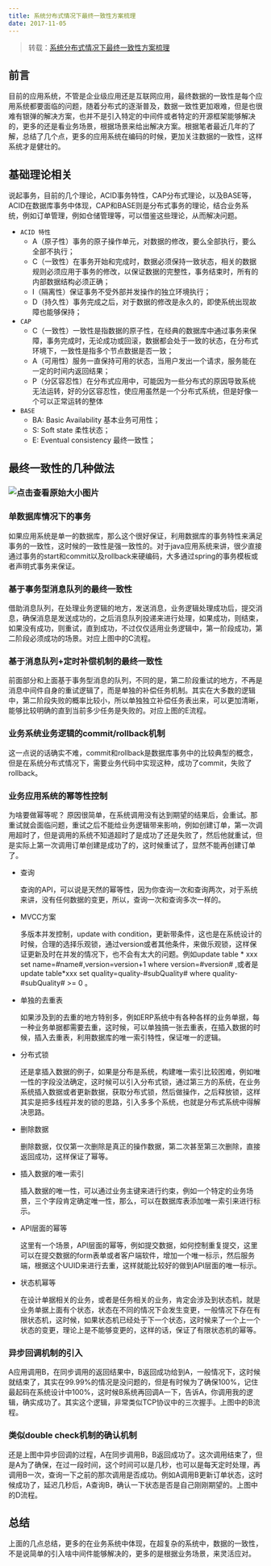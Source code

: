 ```yaml
---
title: 系统分布式情况下最终一致性方案梳理
date: 2017-11-05
---
```

> 转载：[系统分布式情况下最终一致性方案梳理](http://iamzhongyong.iteye.com/blog/2240891)
## 前言

  目前的应用系统，不管是企业级应用还是互联网应用，最终数据的一致性是每个应用系统都要面临的问题，随着分布式的逐渐普及，数据一致性更加艰难，但是也很难有银弹的解决方案，也并不是引入特定的中间件或者特定的开源框架能够解决的，更多的还是看业务场景，根据场景来给出解决方案。根据笔者最近几年的了解，总结了几个点，更多的应用系统在编码的时候，更加关注数据的一致性，这样系统才是健壮的。

## 基础理论相关

  说起事务，目前的几个理论，ACID事务特性，CAP分布式理论，以及BASE等，ACID在数据库事务中体现，CAP和BASE则是分布式事务的理论，结合业务系统，例如订单管理，例如仓储管理等，可以借鉴这些理论，从而解决问题。

- `ACID 特性`
  - A（原子性）事务的原子操作单元，对数据的修改，要么全部执行，要么全部不执行；
  - C（一致性）在事务开始和完成时，数据必须保持一致状态，相关的数据规则必须应用于事务的修改，以保证数据的完整性，事务结束时，所有的内部数据结构必须正确；
  - I（隔离性）保证事务不受外部并发操作的独立环境执行；
  - D（持久性）事务完成之后，对于数据的修改是永久的，即使系统出现故障也能够保持；
- `CAP`
  - C（一致性）一致性是指数据的原子性，在经典的数据库中通过事务来保障，事务完成时，无论成功或回滚，数据都会处于一致的状态，在分布式环境下，一致性是指多个节点数据是否一致；
  - A（可用性）服务一直保持可用的状态，当用户发出一个请求，服务能在一定的时间内返回结果；
  - P（分区容忍性）在分布式应用中，可能因为一些分布式的原因导致系统无法运转，好的分区容忍性，使应用虽然是一个分布式系统，但是好像一个可以正常运转的整体
- `BASE`
  - BA: Basic Availability 基本业务可用性；
  - S: Soft state 柔性状态；
  - E: Eventual consistency 最终一致性；

## 最终一致性的几种做法

### ![点击查看原始大小图片](http://static.akali.xyz/rikka/mq-transaction.png) 

### 单数据库情况下的事务

  如果应用系统是单一的数据库，那么这个很好保证，利用数据库的事务特性来满足事务的一致性，这时候的一致性是强一致性的。对于java应用系统来讲，很少直接通过事务的start和commit以及rollback来硬编码，大多通过spring的事务模板或者声明式事务来保证。

### 基于事务型消息队列的最终一致性

  借助消息队列，在处理业务逻辑的地方，发送消息，业务逻辑处理成功后，提交消息，确保消息是发送成功的，之后消息队列投递来进行处理，如果成功，则结束，如果没有成功，则重试，直到成功，不过仅仅适用业务逻辑中，第一阶段成功，第二阶段必须成功的场景。对应上图中的C流程。

### 基于消息队列+定时补偿机制的最终一致性

  前面部分和上面基于事务型消息的队列，不同的是，第二阶段重试的地方，不再是消息中间件自身的重试逻辑了，而是单独的补偿任务机制。其实在大多数的逻辑中，第二阶段失败的概率比较小，所以单独独立补偿任务表出来，可以更加清晰，能够比较明确的直到当前多少任务是失败的。对应上图的E流程。

### 业务系统业务逻辑的commit/rollback机制

  这一点说的话确实不难，commit和rollback是数据库事务中的比较典型的概念，但是在系统分布式情况下，需要业务代码中实现这种，成功了commit，失败了rollback。

### 业务应用系统的幂等性控制

  为啥要做幂等呢？ 原因很简单，在系统调用没有达到期望的结果后，会重试。那重试就会面临问题，重试之后不能给业务逻辑带来影响，例如创建订单，第一次调用超时了，但是调用的系统不知道超时了是成功了还是失败了，然后他就重试，但是实际上第一次调用订单创建是成功了的，这时候重试了，显然不能再创建订单了。

- 查询

  查询的API，可以说是天然的幂等性，因为你查询一次和查询两次，对于系统来讲，没有任何数据的变更，所以，查询一次和查询多次一样的。

- MVCC方案

  多版本并发控制，update with condition，更新带条件，这也是在系统设计的时候，合理的选择乐观锁，通过version或者其他条件，来做乐观锁，这样保证更新及时在并发的情况下，也不会有太大的问题。例如update table * xxx set name=#name#,version=version+1 where version=#version# ,或者是 update table*xxx set quality=quality-#subQuality# where quality-#subQuality# >= 0 。

- 单独的去重表

  如果涉及到的去重的地方特别多，例如ERP系统中有各种各样的业务单据，每一种业务单据都需要去重，这时候，可以单独搞一张去重表，在插入数据的时候，插入去重表，利用数据库的唯一索引特性，保证唯一的逻辑。

- 分布式锁

  还是拿插入数据的例子，如果是分布是系统，构建唯一索引比较困难，例如唯一性的字段没法确定，这时候可以引入分布式锁，通过第三方的系统，在业务系统插入数据或者更新数据，获取分布式锁，然后做操作，之后释放锁，这样其实是把多线程并发的锁的思路，引入多多个系统，也就是分布式系统中得解决思路。

- 删除数据

  删除数据，仅仅第一次删除是真正的操作数据，第二次甚至第三次删除，直接返回成功，这样保证了幂等。

- 插入数据的唯一索引

  插入数据的唯一性，可以通过业务主键来进行约束，例如一个特定的业务场景，三个字段肯定确定唯一性，那么，可以在数据库表添加唯一索引来进行标示。

- API层面的幂等

  这里有一个场景，API层面的幂等，例如提交数据，如何控制重复提交，这里可以在提交数据的form表单或者客户端软件，增加一个唯一标示，然后服务端，根据这个UUID来进行去重，这样就能比较好的做到API层面的唯一标示。

- 状态机幂等

  在设计单据相关的业务，或者是任务相关的业务，肯定会涉及到状态机，就是业务单据上面有个状态，状态在不同的情况下会发生变更，一般情况下存在有限状态机，这时候，如果状态机已经处于下一个状态，这时候来了一个上一个状态的变更，理论上是不能够变更的，这样的话，保证了有限状态机的幂等。

### 异步回调机制的引入

  A应用调用B，在同步调用的返回结果中，B返回成功给到A，一般情况下，这时候就结束了，其实在99.99%的情况是没问题的，但是有时候为了确保100%，记住最起码在系统设计中100%，这时候B系统再回调A一下，告诉A，你调用我的逻辑，确实成功了。其实这个逻辑，非常类似TCP协议中的三次握手。上图中的B流程。

### 类似double check机制的确认机制

  还是上图中异步回调的过程，A在同步调用B，B返回成功了。这次调用结束了，但是A为了确保，在过一段时间，这个时间可以是几秒，也可以是每天定时处理，再调用B一次，查询一下之前的那次调用是否成功。例如A调用B更新订单状态，这时候成功了，延迟几秒后，A查询B，确认一下状态是否是自己刚刚期望的。上图中的D流程。

## 总结

  上面的几点总结，更多的在业务系统中体现，在超复杂的系统中，数据的一致性，不是说简单的引入啥中间件能够解决的，更多的是根据业务场景，来灵活应对。
